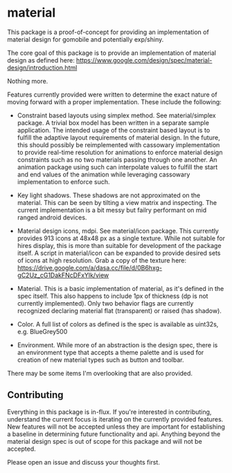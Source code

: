 # material

This package is a proof-of-concept for providing an implementation of material design for gomobile and potentially exp/shiny.

The core goal of this package is to provide an implementation of material design as defined here: https://www.google.com/design/spec/material-design/introduction.html

Nothing more.

Features currently provided were written to determine the exact nature of moving forward with a proper implementation. These include the following:

* Constraint based layouts using simplex method. See material/simplex package. A trivial box model has been written in a separate sample application. The intended usage of the constraint based layout is to fulfill the adaptive layout requirements of material design. In the future, this should possibly be reimplemented with cassowary implementation to provide real-time resolution for animations to enforce material design constraints such as no two materials passing through one another. An animation package using such can interpolate values to fulfill the start and end values of the animation while leveraging cassowary implementation to enforce such.

* Key light shadows. These shadows are not approximated on the material. This can be seen by tilting a view matrix and inspecting. The current implementation is a bit messy but failry performant on mid ranged android devices.

* Material design icons, mdpi. See material/icon package. This currently provides 913 icons at 48x48 px as a single texture. While not suitable for hires display, this is more than suitable for development of the package itself. A script in material/icon can be expanded to provide desired sets of icons at high resolution. Grab a copy of the texture here: https://drive.google.com/a/dasa.cc/file/d/0B6hxg-gC2Uz_cG1DakFNcDFxYlk/view

* Material. This is a basic implementation of material, as it's defined in the spec itself. This also happens to include 1px of thickness (dp is not currently implemented). Only two behavior flags are currently recognized declaring material flat (transparent) or raised (has shadow).

* Color. A full list of colors as defined is the spec is available as uint32s, e.g. BlueGrey500

* Environment. While more of an abstraction is the design spec, there is an environment type that accepts a theme palette and is used for creation of new material types such as button and toolbar.

There may be some items I'm overlooking that are also provided.

## Contributing

Everything in this package is in-flux. If you're interested in contributing, understand the current focus is iterating on the currently provided features. New features will not be accepted unless they are important for establishing a baseline in determining future functionality and api. Anything beyond the material design spec is out of scope for this package and will not be accepted.

Please open an issue and discuss your thoughts first.